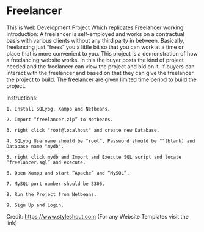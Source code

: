 # Freelancer
This is Web Development Project Which replicates Freelancer working
Introduction:
	A freelancer is self-employed and works on a contractual basis with various clients without any third party in between. Basically, freelancing just “frees” you a little bit so that you can work at a time or place that is more convenient to you. This project is a demonstration of how a freelancing website works. In this the buyer posts the kind of project needed and the freelancer can view the project and bid on it. If buyers can interact with the freelancer and based on that they can give the freelancer the project to build. The freelancer are given limited time period to build the project.
	
Instructions:

	1. Install SQLyog, Xampp and Netbeans.
	
	2. Import “freelancer.zip” to Netbeans.
	
	3. right click "root@localhost" and create new Database.
	
	4. SQLyog Username should be "root", Password should be ""(blank) and Database name "mydb".
	
	5. right click mydb and Import and Execute SQL script and locate “freelancer.sql” and execute.
	
	6. Open Xampp and start “Apache” and “MySQL”.
	
	7. MySQL port number should be 3306.
	
	8. Run the Project from Netbeans.
	
	9. Sign Up and Login.
	

Credit: https://www.styleshout.com (For any Website Templates visit the link)
	
